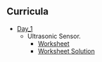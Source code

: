 
## Curricula

- [Day_1](https://github.com/BotDevLLC/BotDevCurriculum/blob/master/Curriculum/Week_5/Day_1/Ultra_sonic.md)
    -  Ultrasonic Sensor. 
        - [Worksheet](https://github.com/BotDevLLC/BotDevCurriculum/blob/master/Curriculum/Week_5/Day_1/Ultrasonic_Worksheet.md)
        - [Worksheet Solution](https://github.com/BotDevLLC/BotDevCurriculum/blob/master/Curriculum/Week_5/Day_1/Worksheet_Solution.md)


